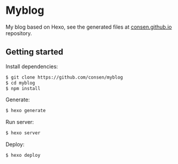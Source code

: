 Myblog
======

My blog based on Hexo, see the generated files at [consen.github.io](https://github.com/consen/consen.github.io) repository.

Getting started
---------------

Install dependencies:

``` bash
$ git clone https://github.com/consen/myblog
$ cd myblog
$ npm install
```

Generate:

``` bash
$ hexo generate
```

Run server:

``` bash
$ hexo server
```

Deploy:

``` bash
$ hexo deploy
```
